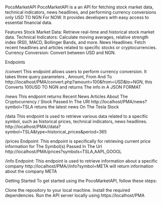 PocoMarketAPI
PocoMarketAPI is a an API for fetching stock market data, technical indicators, news headlines, and performing currency conversions only USD TO NGN For NOW. It provides developers with easy access to essential financial data.

Features
Stock Market Data: Retrieve real-time and historical stock market data.
Technical Indicators: Calculate moving averages, relative strength index (RSI), MACD, Bollinger Bands, and more.
News Headlines: Fetch recent headlines and articles related to specific stocks or cryptocurrencies.
Currency Conversion: Convert between USD and NGN.


Endpoints

/convert
This endpoint allows users to perform currency conversion. It takes three query parameters , Amount, From And To
http://localhost/PMA/convert.php?amount=100&from=USD&to=NGN, this Converts 100USD TO NGN and returns The info in A JSON FORMAT

/news
This endpoint returns Recent News Articles About The Cryptocurrency / Stock Passed In The URl
http://localhost/PMA/news?symbol=TSLA retuns the latest news On The Tesla Stock

/data
This endpoint is used to retrieve various data related to a specific symbol, such as historical prices, technical indicators, news headlines.
http://localhost/PMA//data?symbol=TSLA&type=historical_prices&period=365

/prices Endpoint:
This endpoint is specifically for retrieving current price information for The Symbol(s) Passed In The Url
http://localhost/PMA/prices?symbols=TSLA,AAPL,GOOGL

/info Endpoint:
This endpoint is used to retrieve information about a specific company
http://localhost/PMA//info?symbol=META will return information about the company META






Getting Started
To get started using the PocoMarketAPI, follow these steps:

Clone the repository to your local machine.
Install the required dependencies.
Run the API server locally using https://localhost/PMA

